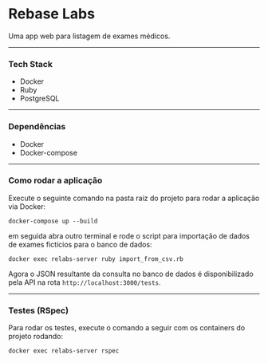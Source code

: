 # Rebase Labs

Uma app web para listagem de exames médicos.

---

### Tech Stack

* Docker
* Ruby
* PostgreSQL

---

### Dependências

* Docker
* Docker-compose

---

### Como rodar a aplicação

Execute o seguinte comando na pasta raiz do projeto para rodar a aplicação via Docker:

```
docker-compose up --build
```

em seguida abra outro terminal e rode o script para importação de dados de exames fictícios para o banco de dados:

```
docker exec relabs-server ruby import_from_csv.rb
```

Agora o JSON resultante da consulta no banco de dados é disponibilizado pela API na rota ```http://localhost:3000/tests```.

---

### Testes (RSpec)

Para rodar os testes, execute o comando a seguir com os containers do projeto rodando:

```
docker exec relabs-server rspec
```
